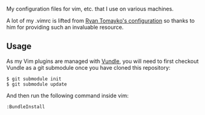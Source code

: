 My configuration files for vim, etc. that I use on various machines.

A lot of my .vimrc is lifted from [Ryan Tomayko's configuration][rtomayko]
so thanks to him for providing such an invaluable resource.

  [rtomayko]: http://github.com/rtomayko/dotfiles

## Usage

As my Vim plugins are managed with [Vundle][], you will need to first checkout Vundle as a git submodule once you have cloned this repository:

    $ git submodule init
    $ git submodule update

And then run the following command inside vim:

    :BundleInstall

  [Vundle]: https://github.com/gmarik/vundle
